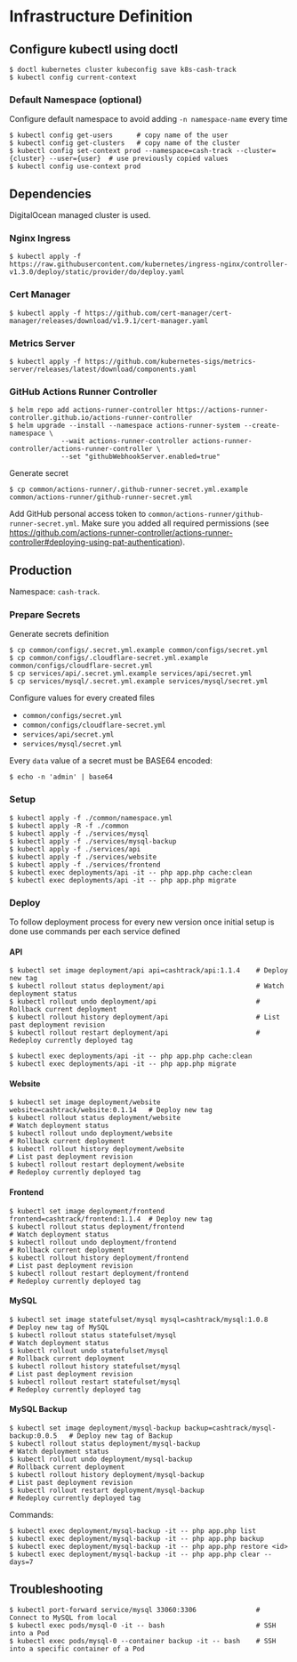 # Infrastructure Definition

## Configure kubectl using doctl

```shell
$ doctl kubernetes cluster kubeconfig save k8s-cash-track
$ kubectl config current-context
```


### Default Namespace (optional)

Configure default namespace to avoid adding `-n namespace-name` every time

```shell
$ kubectl config get-users      # copy name of the user
$ kubectl config get-clusters   # copy name of the cluster
$ kubectl config set-context prod --namespace=cash-track --cluster={cluster} --user={user}  # use previously copied values
$ kubectl config use-context prod
```


## Dependencies

DigitalOcean managed cluster is used.


### Nginx Ingress

```shell
$ kubectl apply -f https://raw.githubusercontent.com/kubernetes/ingress-nginx/controller-v1.3.0/deploy/static/provider/do/deploy.yaml
```


### Cert Manager

```shell
$ kubectl apply -f https://github.com/cert-manager/cert-manager/releases/download/v1.9.1/cert-manager.yaml
```


### Metrics Server

```shell
$ kubectl apply -f https://github.com/kubernetes-sigs/metrics-server/releases/latest/download/components.yaml
```


### GitHub Actions Runner Controller

```shell
$ helm repo add actions-runner-controller https://actions-runner-controller.github.io/actions-runner-controller
$ helm upgrade --install --namespace actions-runner-system --create-namespace \
             --wait actions-runner-controller actions-runner-controller/actions-runner-controller \
             --set "githubWebhookServer.enabled=true"
```

Generate secret

```shell
$ cp common/actions-runner/.github-runner-secret.yml.example common/actions-runner/github-runner-secret.yml
```

Add GitHub personal access token to `common/actions-runner/github-runner-secret.yml`. Make sure you added all required permissions (see https://github.com/actions-runner-controller/actions-runner-controller#deploying-using-pat-authentication).


## Production

Namespace: `cash-track`.

### Prepare Secrets

Generate secrets definition

```shell
$ cp common/configs/.secret.yml.example common/configs/secret.yml
$ cp common/configs/.cloudflare-secret.yml.example common/configs/cloudflare-secret.yml
$ cp services/api/.secret.yml.example services/api/secret.yml
$ cp services/mysql/.secret.yml.example services/mysql/secret.yml
```

Configure values for every created files

- `common/configs/secret.yml`
- `common/configs/cloudflare-secret.yml`
- `services/api/secret.yml`
- `services/mysql/secret.yml`

Every `data` value of a secret must be BASE64 encoded:

```shell
$ echo -n 'admin' | base64
```


### Setup

```shell
$ kubectl apply -f ./common/namespace.yml
$ kubectl apply -R -f ./common
$ kubectl apply -f ./services/mysql 
$ kubectl apply -f ./services/mysql-backup 
$ kubectl apply -f ./services/api
$ kubectl apply -f ./services/website
$ kubectl apply -f ./services/frontend
$ kubectl exec deployments/api -it -- php app.php cache:clean
$ kubectl exec deployments/api -it -- php app.php migrate
```


### Deploy

To follow deployment process for every new version once initial setup is done use commands per each service defined 

#### API

```shell
$ kubectl set image deployment/api api=cashtrack/api:1.1.4    # Deploy new tag
$ kubectl rollout status deployment/api                       # Watch deployment status
$ kubectl rollout undo deployment/api                         # Rollback current deployment
$ kubectl rollout history deployment/api                      # List past deployment revision
$ kubectl rollout restart deployment/api                      # Redeploy currently deployed tag
```

```shell
$ kubectl exec deployments/api -it -- php app.php cache:clean
$ kubectl exec deployments/api -it -- php app.php migrate
```

#### Website

```shell
$ kubectl set image deployment/website website=cashtrack/website:0.1.14   # Deploy new tag
$ kubectl rollout status deployment/website                               # Watch deployment status
$ kubectl rollout undo deployment/website                                 # Rollback current deployment
$ kubectl rollout history deployment/website                              # List past deployment revision
$ kubectl rollout restart deployment/website                              # Redeploy currently deployed tag
```

#### Frontend

```shell
$ kubectl set image deployment/frontend frontend=cashtrack/frontend:1.1.4  # Deploy new tag
$ kubectl rollout status deployment/frontend                               # Watch deployment status
$ kubectl rollout undo deployment/frontend                                 # Rollback current deployment
$ kubectl rollout history deployment/frontend                              # List past deployment revision
$ kubectl rollout restart deployment/frontend                              # Redeploy currently deployed tag
```

#### MySQL

```shell
$ kubectl set image statefulset/mysql mysql=cashtrack/mysql:1.0.8           # Deploy new tag of MySQL
$ kubectl rollout status statefulset/mysql                                  # Watch deployment status
$ kubectl rollout undo statefulset/mysql                                    # Rollback current deployment
$ kubectl rollout history statefulset/mysql                                 # List past deployment revision
$ kubectl rollout restart statefulset/mysql                                 # Redeploy currently deployed tag
```

#### MySQL Backup

```shell
$ kubectl set image deployment/mysql-backup backup=cashtrack/mysql-backup:0.0.5   # Deploy new tag of Backup
$ kubectl rollout status deployment/mysql-backup                                  # Watch deployment status
$ kubectl rollout undo deployment/mysql-backup                                    # Rollback current deployment
$ kubectl rollout history deployment/mysql-backup                                 # List past deployment revision
$ kubectl rollout restart deployment/mysql-backup                                 # Redeploy currently deployed tag
```

Commands: 

```shell
$ kubectl exec deployment/mysql-backup -it -- php app.php list
$ kubectl exec deployment/mysql-backup -it -- php app.php backup
$ kubectl exec deployment/mysql-backup -it -- php app.php restore <id>
$ kubectl exec deployment/mysql-backup -it -- php app.php clear --days=7
```

## Troubleshooting

```shell
$ kubectl port-forward service/mysql 33060:3306               # Connect to MySQL from local
$ kubectl exec pods/mysql-0 -it -- bash                       # SSH into a Pod
$ kubectl exec pods/mysql-0 --container backup -it -- bash    # SSH into a specific container of a Pod
```

